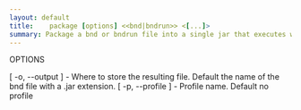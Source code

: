 ```yaml
---
layout: default
title:    package [options] <<bnd|bndrun>> <[...]>
summary: Package a bnd or bndrun file into a single jar that executes with java -jar <>.jar. The JAR contains all dependencies, including the framework and the launcher. A profile can be specified which will be used to find properties. If a property is not found, a property with the name [<profile>]NAME will be looked up. This allows you to make different profiles for testing and runtime.
---
```



OPTIONS

   [ -o, --output <string> ]  - Where to store the resulting file. Default the
                                name of the bnd file with a .jar extension.
   [ -p, --profile <string> ] - Profile name. Default no profile

